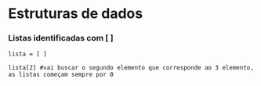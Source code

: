 # Estruturas de dados

### Listas identificadas com [ ]
    lista = [ ] 

    lista[2] #vai buscar o segundo elemento que corresponde ao 3 elemento, as listas começam sempre por 0




